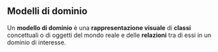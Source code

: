## Modelli di dominio
Un **modello di dominio** è una **rappresentazione visuale** di **classi** concettuali o di oggetti del mondo reale e delle **relazioni** tra di essi in un dominio di interesse.


